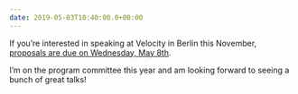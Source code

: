 ```yaml
---
date: 2019-05-03T10:40:00.0+00:00
---
```


If you’re interested in speaking at Velocity in Berlin this November, [proposals are due on Wednesday, May 8th](https://conferences.oreilly.com/velocity/vl-eu/public/cfp/723).

I’m on the program committee this year and am looking forward to seeing a bunch of great talks!
